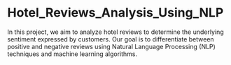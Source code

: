# Hotel_Reviews_Analysis_Using_NLP
In this project, we aim to analyze hotel reviews to determine the underlying sentiment expressed by customers. Our goal is to differentiate between positive and negative reviews using Natural Language Processing (NLP) techniques and machine learning algorithms.
